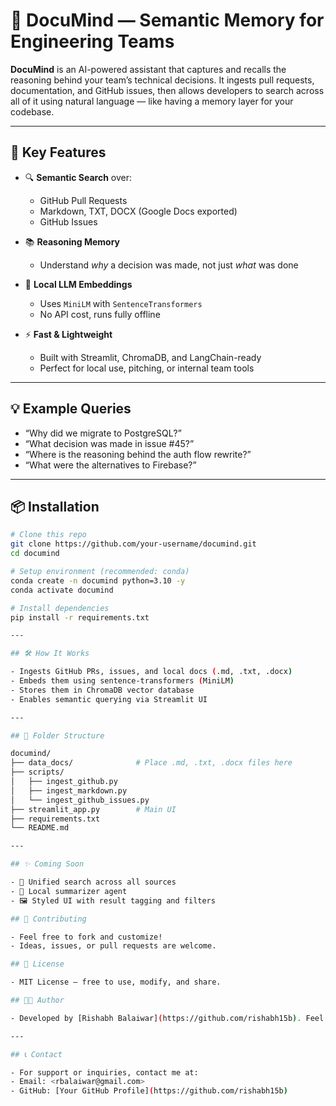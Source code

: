 # 🧠 DocuMind — Semantic Memory for Engineering Teams

**DocuMind** is an AI-powered assistant that captures and recalls the reasoning behind your team’s technical decisions. It ingests pull requests, documentation, and GitHub issues, then allows developers to search across all of it using natural language — like having a memory layer for your codebase.

---

## 🚀 Key Features

- 🔍 **Semantic Search** over:
  - GitHub Pull Requests
  - Markdown, TXT, DOCX (Google Docs exported)
  - GitHub Issues

- 📚 **Reasoning Memory**
  - Understand *why* a decision was made, not just *what* was done

- 🧠 **Local LLM Embeddings**
  - Uses `MiniLM` with `SentenceTransformers`
  - No API cost, runs fully offline

- ⚡ **Fast & Lightweight**
  - Built with Streamlit, ChromaDB, and LangChain-ready
  - Perfect for local use, pitching, or internal team tools

---

## 💡 Example Queries

- “Why did we migrate to PostgreSQL?”
- “What decision was made in issue #45?”
- “Where is the reasoning behind the auth flow rewrite?”
- “What were the alternatives to Firebase?”

---

## 📦 Installation

```bash
# Clone this repo
git clone https://github.com/your-username/documind.git
cd documind

# Setup environment (recommended: conda)
conda create -n documind python=3.10 -y
conda activate documind

# Install dependencies
pip install -r requirements.txt

---

## 🛠️ How It Works

- Ingests GitHub PRs, issues, and local docs (.md, .txt, .docx)
- Embeds them using sentence-transformers (MiniLM)
- Stores them in ChromaDB vector database
- Enables semantic querying via Streamlit UI

---

## 📁 Folder Structure

documind/
├── data_docs/              # Place .md, .txt, .docx files here
├── scripts/
│   ├── ingest_github.py
│   ├── ingest_markdown.py
│   └── ingest_github_issues.py
├── streamlit_app.py        # Main UI
├── requirements.txt
└── README.md

---

## ✨ Coming Soon

- 🔄 Unified search across all sources
- 🧠 Local summarizer agent
- 🖼️ Styled UI with result tagging and filters

## 🙌 Contributing

- Feel free to fork and customize!
- Ideas, issues, or pull requests are welcome.

## 📜 License

- MIT License — free to use, modify, and share.

## 👨‍💻 Author

- Developed by [Rishabh Balaiwar](https://github.com/rishabh15b). Feel free to reach out for questions or collaboration opportunities!

---

## 📞 Contact

- For support or inquiries, contact me at:
- Email: <rbalaiwar@gmail.com>
- GitHub: [Your GitHub Profile](https://github.com/rishabh15b)

